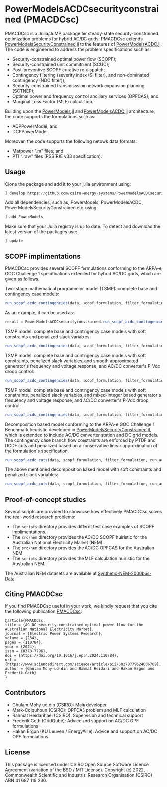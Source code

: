 # PowerModelsACDCsecurityconstrained (PMACDCsc)


PMACDCsc is a Julia/JuMP package for steady-state security-constrained optimization problems for hybrid AC/DC grids. PMACDCsc extends [PowerModelsSecurityConstrained.jl](https://github.com/lanl-ansi/PowerModelsSecurityConstrained.jl) to the features of [PowerModelsACDC.jl](https://github.com/Electa-Git/PowerModelsACDC.jl). The code is engineered to address the problem specifications such as:

* Security-constrained optimal power flow (SCOPF); 
* Security-constrained unit commitment (SCUC);
* Post-preventive SCOPF curative re-dispatch;
* Contingency filtering (severity index (SI filter), and non-dominated contingency (NDC filter));
* Security-constrained transmisssion network expansion planning (SCTNEP);
* Optimal power and frequency control ancillary services (OPFCAS); and
* Marginal Loss Factor (MLF) calculation. 

Building upon the [PowerModels.jl](https://github.com/lanl-ansi/PowerModels.jl) and [PowerModelsACDC.jl](https://github.com/Electa-Git/PowerModelsACDC.jl) architecture, the code supports the formulations such as:

* ACPPowerModel; and 
* DCPPowerModel.

Moreover, the code supports the following netowk data formats: 

* Matpower ".m" files; and
* PTI ".raw" files (PSS(R)E v33 specification).


## Usage

Clone the package and add it to your julia environment using: 

```julia
] develop https://github.com/csiro-energy-systems/PowerModelsACDCsecurityconstrained.jl.git
```

Add all dependencies, such as, PowerModels, PowerModelsACDC, PowerModelsSecurityConstrained etc. using:

```julia
] add PowerModels
```

Make sure that your Julia registry is up to date. To detect and download the latest version of the packages use:

```julia
] update
```


## SCOPF implimentations

PMACDCsc provides several SCOPF formulations conforming to the ARPA-e GOC Challenge 1 specifications extended for hybrid AC/DC grids, which are given as follows.


Two-stage mathematical programming model (TSMP): complete base and contingency case models:

```julia
run_scopf_acdc_contingencies(data, scopf_formulation, filter_formulation, scopf_problem, scopf_solver, filter_solver, setting)
```
As an example, it can be used as:

```julia
result = PowerModelsACDCsecurityconstrained.run_scopf_acdc_contingencies(data, PowerModels.ACPPowerModel, PowerModels.ACPPowerModel, PowerModelsACDCsecurityconstrained.run_scopf, Ipopt.Optimizer, Ipopt.Optimizer, setting)
```

TSMP model: complete base and contingency case models with soft constraints and penalized slack variables:

```julia
run_scopf_acdc_contingencies(data, scopf_formulation, filter_formulation, run_scopf_soft, scopf_solver, filter_solver, setting)
```

TSMP model: complete base and contingency case models with soft constraints, penalized slack variables, and smooth approximated generator's frequency and voltage response, and AC/DC converter's P-Vdc droop control:

```julia
run_scopf_acdc_contingencies(data, scopf_formulation, filter_formulation, run_scopf_soft_smooth, scopf_solver, filter_solver, setting)
```

TSMP model: complete base and contingency case models with soft constraints, penalized slack variables, and mixed-integer based generator's frequency and voltage response, and AC/DC converter's P-Vdc droop control:

```julia
run_scopf_acdc_contingencies(data, scopf_formulation, filter_formulation, run_scopf_soft_minlp, minlp_scopf_solver, filter_solver, setting)
```

Decomposition based model conforming to the ARPA-e GOC Challenge 1 Benchmark heuristic developed in [PowerModelsSecurityConstrained.jl](https://github.com/lanl-ansi/PowerModelsSecurityConstrained.jl), which is extended to include AC/DC converter station and DC grid models. The contingency case branch flow constraints are enforced by PTDF and DCDF cuts and penalized based on a conservative linear
approximation of the formulation's specification.


```julia
run_scopf_acdc_cuts(data, scopf_formulation, filter_formulation, run_acdc_scopf_cuts, scopf_solver, filter_solver, setting)
```

The above mentioned decomposition based model with soft constraints and penalized slack variables:

```julia
run_scopf_acdc_cuts(data, scopf_formulation, filter_formulation, run_acdc_scopf_cuts_soft, scopf_solver, filter_solver, setting)
```


## Proof-of-concept studies

Several scripts are provided to showcase how effectively PMACDCsc solves the real-world research problems:

* The `scripts` directory provides differnt test case examples of SCOPF implimentations.
* The `src/nem` directory provides the AC/DC SCOPF huiristic for the Australian National Electricity Market (NEM). 
* The `src/nem` directory provides the AC/DC OPFCAS for the Australian NEM. 
* The `scripts` directory provides the MLF calculation huiristic for the Australian NEM.

The Australian NEM datasets are available at [Synthetic-NEM-2000bus-Data](https://github.com/csiro-energy-systems/Synthetic-NEM-2000bus-Data).


## Citing PMACDCsc

If you find PMACDCsc useful in your work, we kindly request that you cite the following publication [PMACDCsc](https://www.sciencedirect.com/science/article/pii/S0378779624006709):
```
@article{PMACDCsc,
title = {AC–DC security-constrained optimal power flow for the Australian National Electricity Market},
journal = {Electric Power Systems Research},
volume = {234},
pages = {110784},
year = {2024},
issn = {0378-7796},
doi = {https://doi.org/10.1016/j.epsr.2024.110784},
url = {https://www.sciencedirect.com/science/article/pii/S0378779624006709},
author = {Ghulam Mohy-ud-din and Rahmat Heidari and Hakan Ergun and Frederik Geth}
}
```


## Contributors

* Ghulam Mohy ud din (CSIRO): Main developer
* Mark-Colquhoun (CSIRO): OPFCAS problem and MLF calculation
* Rahmat Heidarihaei (CSIRO): Supervision and technical support
* Frederik Geth (GridQube): Advice and support on AC/DC OPF formulations
* Hakan Ergun (KU Leuven / EnergyVille): Advice and support on AC/DC OPF formulations


## License

This package is licensed under CSIRO Open Source Software Licence Agreement (variation of the BSD / MIT License). Copyright (c) 2022, Commonwealth Scientific and Industrial Research Organisation (CSIRO) ABN 41 687 119 230.
